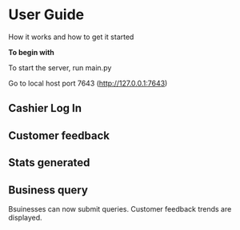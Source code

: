 # User Guide
How it works and how to get it started

**To begin with**

To start the server, run main.py

Go to local host port 7643 (http://127.0.0.1:7643)

## Cashier Log In




## Customer feedback




## Stats generated




## Business query
Bsuinesses can now submit queries. Customer feedback trends are displayed.
